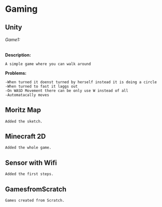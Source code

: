 # Gaming
## Unity
###### Game1:
**Description:**
```
A simple game where you can walk around
```

**Problems:**
```
-When turned it doenst turned by herself instead it is doing a circle
-When turned to fast it laggs out
-On WASD Movement there can be only use W instead of all
-Automatacally moves
```

## Moritz Map
```
Added the sketch.
```

## Minecraft 2D
```
Added the whole game.
```

## Sensor with Wifi
```
Added the first steps.
```

## GamesfromScratch
```
Games created from Scratch.
```
